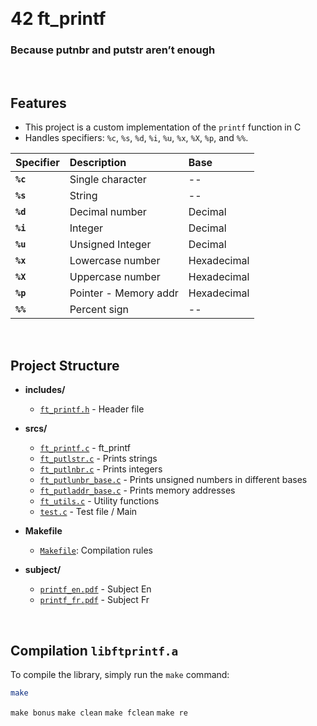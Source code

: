 &nbsp;
# 42 ft_printf 

### Because putnbr and putstr aren’t enough


&nbsp;

## Features

- This project is a custom implementation of the `printf` function in C
- Handles specifiers: `%c`, `%s`, `%d`, `%i`, `%u`, `%x`, `%X`, `%p`, and `%%`.

| Specifier | Description        | Base        |
:-----------|:-------------------|:-------------
| **`%c`**  | Single character   | --          |
| **`%s`**  | String             | --          |
| **`%d`**  | Decimal number     | Decimal     |
| **`%i`**  | Integer            | Decimal     |
| **`%u`**  | Unsigned Integer   | Decimal     |
| **`%x`**  | Lowercase number   | Hexadecimal |
| **`%X`**  | Uppercase number   | Hexadecimal |
| **`%p`**  | Pointer - Memory addr | Hexadecimal |
| **`%%`**  | Percent sign       | --          |


&nbsp;

## Project Structure

- **includes/**
  - [`ft_printf.h`](./includes/ft_printf.h) - Header file

- **srcs/**
  - [`ft_printf.c`](./srcs/ft_printf.c) - ft_printf
  - [`ft_putlstr.c`](./srcs/ft_putlstr.c) - Prints strings
  - [`ft_putlnbr.c`](./srcs/ft_putlnbr.c) - Prints integers
  - [`ft_putlunbr_base.c`](./srcs/ft_putlunbr_base.c) - Prints unsigned numbers in different bases
  - [`ft_putladdr_base.c`](./srcs/ft_putladdr_base.c) - Prints memory addresses
  - [`ft_utils.c`](./srcs/ft_utils.c) - Utility functions
  - [`test.c`](./srcs/test.c) - Test file / Main

- **Makefile**
  - [`Makefile`](./Makefile): Compilation rules

- **subject/**
  - [`printf_en.pdf`](./subject/printf_en.pdf) - Subject En
  - [`printf_fr.pdf`](./subject/printf_fr.pdf) - Subject Fr



&nbsp;

## Compilation `libftprintf.a`

To compile the library, simply run the `make` command:

```bash
make
```
``make bonus``
``make clean``
``make fclean``
``make re``




